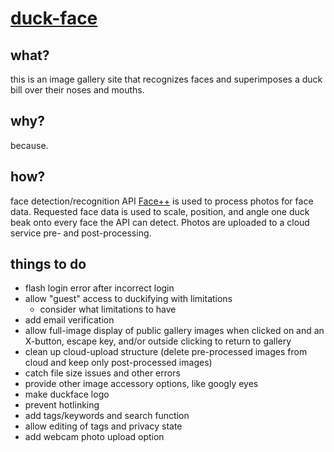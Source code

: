 # [duck-face](duckface.herokuapp.com)

## what?
this is an image gallery site that recognizes faces and superimposes a duck bill over their noses and mouths.

## why?
because.

## how?
face detection/recognition API [Face++](faceplusplus.com) is used to process photos for face data. Requested face data is used to scale, position, and angle one duck beak onto every face the API can detect. Photos are uploaded to a cloud service pre- and post-processing.

## things to do
- flash login error after incorrect login
- allow "guest" access to duckifying with limitations
  - consider what limitations to have
- add email verification
- allow full-image display of public gallery images when clicked on and an X-button, escape key, and/or outside clicking to return to gallery
- clean up cloud-upload structure (delete pre-processed images from cloud and keep only post-processed images)
- catch file size issues and other errors
- provide other image accessory options, like googly eyes
- make duckface logo
- prevent hotlinking
- add tags/keywords and search function
- allow editing of tags and privacy state
- add webcam photo upload option
